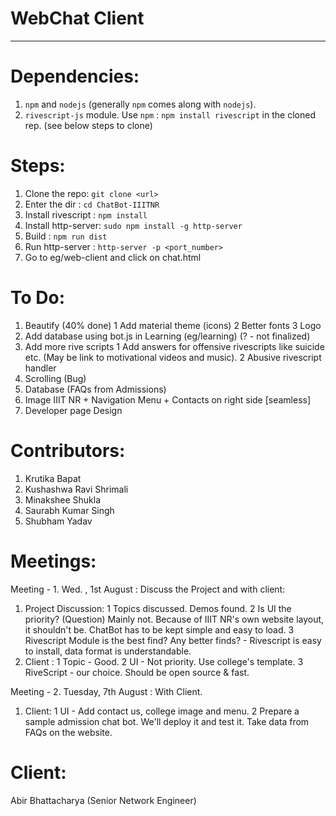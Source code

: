WebChat Client
===================

- - - - 
# Dependencies: #

1. `npm` and `nodejs` (generally `npm` comes along with `nodejs`). 
2. `rivescript-js` module. Use `npm` : `npm install rivescript` in the cloned rep. (see below steps to clone)

# Steps: # 

1. Clone the repo: `git clone <url>`
2. Enter the dir : `cd ChatBot-IIITNR`
3. Install rivescript : `npm install`
4. Install http-server: `sudo npm install -g http-server`
5. Build              : `npm run dist`
6. Run http-server    : `http-server -p <port_number>`
7. Go to eg/web-client and click on chat.html

# To Do: #

1. Beautify (40% done)
  1 Add material theme (icons)
  2 Better fonts
  3 Logo
2. Add database using bot.js in Learning (eg/learning) (? - not finalized)
3. Add more rive scripts
  1 Add answers for offensive rivescripts like suicide etc. (May be link to
motivational videos and music).
  2 Abusive rivescript handler
4. Scrolling (Bug)
5. Database (FAQs from Admissions)
6. Image IIIT NR + Navigation Menu + Contacts on right side [seamless]
7. Developer page Design


# Contributors: #

1. Krutika Bapat
2. Kushashwa Ravi Shrimali
3. Minakshee Shukla
4. Saurabh Kumar Singh
5. Shubham Yadav

# Meetings: #
Meeting - 1. Wed. , 1st August : Discuss the Project and with client:

1. Project Discussion:
  1 Topics discussed. Demos found.
  2 Is UI the priority? (Question) Mainly not. Because of IIIT NR's own website layout, it shouldn't be. ChatBot has to be kept simple and easy to load.
  3 Rivescript Module is the best find? Any better finds? - Rivescript is easy to install, data format is understandable. 
2. Client :
  1 Topic - Good.
  2 UI - Not priority. Use college's template.
  3 RiveScript - our choice. Should be open source & fast.

Meeting - 2. Tuesday, 7th August : With Client.

1. Client:
  1 UI - Add contact us, college image and menu.
  2 Prepare a sample admission chat bot. We'll deploy it and test it. Take data from FAQs on the website.

# Client: #

Abir Bhattacharya
(Senior Network Engineer)
